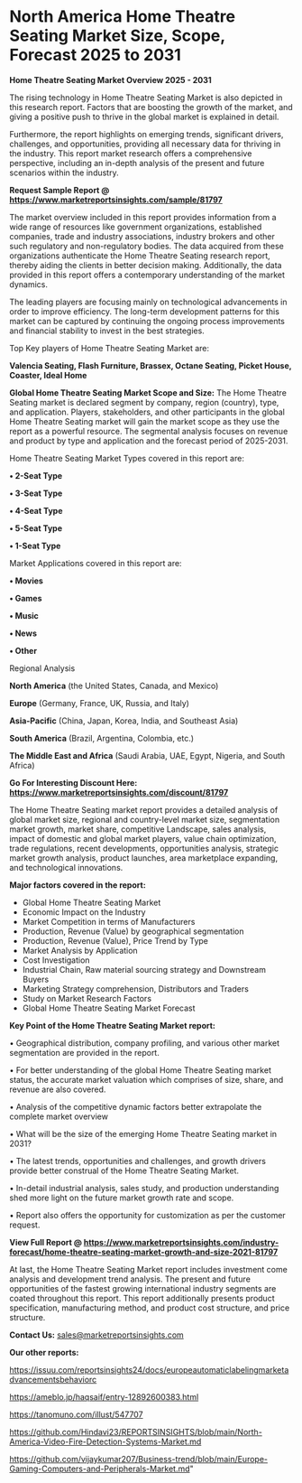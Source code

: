 # North America Home Theatre Seating Market Size, Scope, Forecast 2025 to 2031

<Strong> Home Theatre Seating Market Overview 2025 - 2031</strong>

The rising technology in Home Theatre Seating Market is also depicted in this research report. Factors that are boosting the growth of the market, and giving a positive push to thrive in the global market is explained in detail.

Furthermore, the report highlights on emerging trends, significant drivers, challenges, and opportunities, providing all necessary data for thriving in the industry. This report market research offers a comprehensive perspective, including an in-depth analysis of the present and future scenarios within the industry.

<strong>Request Sample Report @ <a href=https://www.marketreportsinsights.com/sample/81797>https://www.marketreportsinsights.com/sample/81797</a></strong>

The market overview included in this report provides information from a wide range of resources like government organizations, established companies, trade and industry associations, industry brokers and other such regulatory and non-regulatory bodies. The data acquired from these organizations authenticate the Home Theatre Seating research report, thereby aiding the clients in better decision making. Additionally, the data provided in this report offers a contemporary understanding of the market dynamics.

The leading players are focusing mainly on technological advancements in order to improve efficiency. The long-term development patterns for this market can be captured by continuing the ongoing process improvements and financial stability to invest in the best strategies.

Top Key players of Home Theatre Seating Market are:

<strong>Valencia Seating, Flash Furniture, Brassex, Octane Seating, Picket House, Coaster, Ideal Home</strong>

<strong><b>Global Home Theatre Seating Market Scope and Size:</b></strong>
The Home Theatre Seating market is declared segment by company, region (country), type, and application. Players, stakeholders, and other participants in the global Home Theatre Seating market will gain the market scope as they use the report as a powerful resource. The segmental analysis focuses on revenue and product by type and application and the forecast period of 2025-2031.

Home Theatre Seating Market Types covered in this report are:

<strong>• 2-Seat Type

• 3-Seat Type

• 4-Seat Type

• 5-Seat Type

• 1-Seat Type</strong>

Market Applications covered in this report are:

<strong>• Movies

• Games

• Music

• News

• Other</strong> 

Regional Analysis

<strong>North America</strong> (the United States, Canada, and Mexico)

<strong>Europe</strong> (Germany, France, UK, Russia, and Italy)

<strong>Asia-Pacific</strong> (China, Japan, Korea, India, and Southeast Asia)

<strong>South America</strong> (Brazil, Argentina, Colombia, etc.)

<strong>The Middle East and Africa</strong> (Saudi Arabia, UAE, Egypt, Nigeria, and South Africa)

<strong>Go For Interesting Discount Here: <a href=https://www.marketreportsinsights.com/discount/81797>https://www.marketreportsinsights.com/discount/81797</a></strong>

The Home Theatre Seating market report provides a detailed analysis of global market size, regional and country-level market size, segmentation market growth, market share, competitive Landscape, sales analysis, impact of domestic and global market players, value chain optimization, trade regulations, recent developments, opportunities analysis, strategic market growth analysis, product launches, area marketplace expanding, and technological innovations.

<strong><b>Major factors covered in the report:</b></strong>
<ul>
  <li>Global Home Theatre Seating Market </li>
  <li>Economic Impact on the Industry</li>
  <li>Market Competition in terms of Manufacturers</li>
  <li>Production, Revenue (Value) by geographical segmentation</li>
  <li>Production, Revenue (Value), Price Trend by Type</li>
  <li>Market Analysis by Application</li>
  <li>Cost Investigation</li>
  <li>Industrial Chain, Raw material sourcing strategy and Downstream Buyers</li>
  <li>Marketing Strategy comprehension, Distributors and Traders</li>
  <li>Study on Market Research Factors</li>
  <li>Global Home Theatre Seating Market Forecast</li>
</ul>

<strong><b>Key Point of the Home Theatre Seating Market report:</b></strong>

• Geographical distribution, company profiling, and various other market segmentation are provided in the report.

• For better understanding of the global Home Theatre Seating market status, the accurate market valuation which comprises of size, share, and revenue are also covered.

• Analysis of the competitive dynamic factors better extrapolate the complete market overview

• What will be the size of the emerging Home Theatre Seating market in 2031?

• The latest trends, opportunities and challenges, and growth drivers provide better construal of the Home Theatre Seating Market.

• In-detail industrial analysis, sales study, and production understanding shed more light on the future market growth rate and scope.

• Report also offers the opportunity for customization as per the customer request.

<strong><b>View Full Report @ <a href=https://www.marketreportsinsights.com/industry-forecast/home-theatre-seating-market-growth-and-size-2021-81797>https://www.marketreportsinsights.com/industry-forecast/home-theatre-seating-market-growth-and-size-2021-81797</a></b></strong>


At last, the Home Theatre Seating Market report includes investment come analysis and development trend analysis. The present and future opportunities of the fastest growing international industry segments are coated throughout this report. This report additionally presents product specification, manufacturing method, and product cost structure, and price structure.

<strong>Contact Us:</strong>
sales@marketreportsinsights.com

<strong>Our other reports:</strong>

<a href=https://issuu.com/reportsinsights24/docs/europeautomaticlabelingmarketadvancementsbehaviorc>https://issuu.com/reportsinsights24/docs/europeautomaticlabelingmarketadvancementsbehaviorc</a>

<a href=https://ameblo.jp/haqsaif/entry-12892600383.html>https://ameblo.jp/haqsaif/entry-12892600383.html</a>

<a href=https://tanomuno.com/illust/547707>https://tanomuno.com/illust/547707</a>

<a href=https://github.com/Hindavi23/REPORTSINSIGHTS/blob/main/North-America-Video-Fire-Detection-Systems-Market.md>https://github.com/Hindavi23/REPORTSINSIGHTS/blob/main/North-America-Video-Fire-Detection-Systems-Market.md</a>

<a href=https://github.com/vijaykumar207/Business-trend/blob/main/Europe-Gaming-Computers-and-Peripherals-Market.md>https://github.com/vijaykumar207/Business-trend/blob/main/Europe-Gaming-Computers-and-Peripherals-Market.md</a>"
